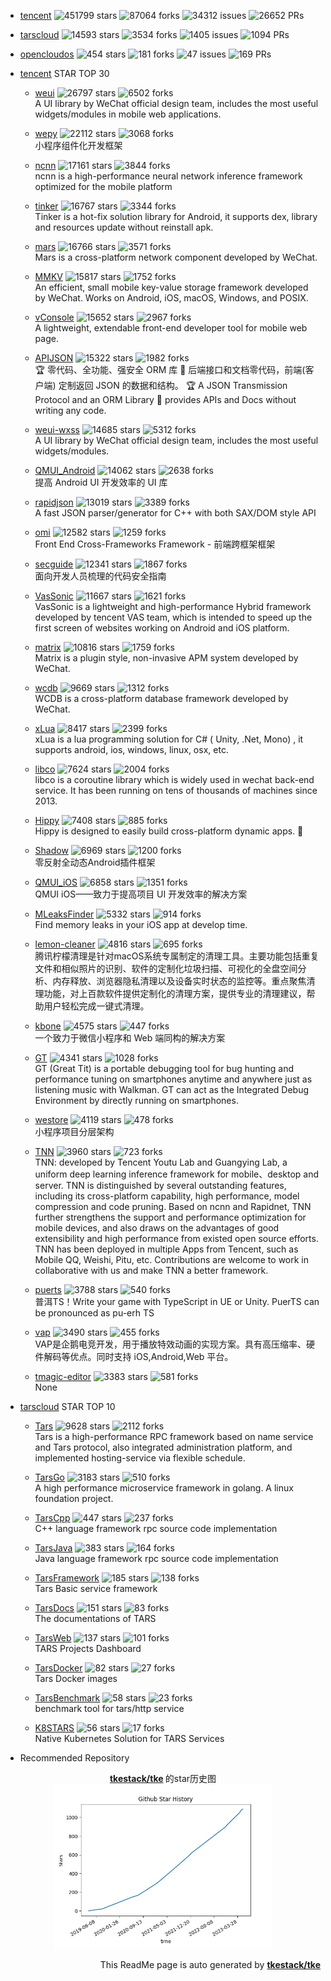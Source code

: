 
+ [tencent](https://github.com/tencent)
![451799 stars](https://img.shields.io/badge/Stars-451799-green)
![87064 forks](https://img.shields.io/badge/Forks-87064-green)
![34312 issues](https://img.shields.io/badge/Issues-34312-green)
![26652 PRs](https://img.shields.io/badge/PRs-26652-green)

+ [tarscloud](https://github.com/tarscloud)
![14593 stars](https://img.shields.io/badge/Stars-14593-green)
![3534 forks](https://img.shields.io/badge/Forks-3534-green)
![1405 issues](https://img.shields.io/badge/Issues-1405-green)
![1094 PRs](https://img.shields.io/badge/PRs-1094-green)

+ [opencloudos](https://github.com/opencloudos)
![454 stars](https://img.shields.io/badge/Stars-454-green)
![181 forks](https://img.shields.io/badge/Forks-181-green)
![47 issues](https://img.shields.io/badge/Issues-47-green)
![169 PRs](https://img.shields.io/badge/PRs-169-green)



+ [tencent](https://github.com/tencent) STAR TOP 30
    
    + [weui](https://github.com/tencent/weui) 
    ![26797 stars](https://img.shields.io/badge/Stars-26797-green)
    ![6502 forks](https://img.shields.io/badge/Forks-6502-green)  
    A UI library by WeChat official design team, includes the most useful widgets/modules in mobile web applications.
    
    + [wepy](https://github.com/tencent/wepy) 
    ![22112 stars](https://img.shields.io/badge/Stars-22112-green)
    ![3068 forks](https://img.shields.io/badge/Forks-3068-green)  
    小程序组件化开发框架
    
    + [ncnn](https://github.com/tencent/ncnn) 
    ![17161 stars](https://img.shields.io/badge/Stars-17161-green)
    ![3844 forks](https://img.shields.io/badge/Forks-3844-green)  
    ncnn is a high-performance neural network inference framework optimized for the mobile platform
    
    + [tinker](https://github.com/tencent/tinker) 
    ![16767 stars](https://img.shields.io/badge/Stars-16767-green)
    ![3344 forks](https://img.shields.io/badge/Forks-3344-green)  
    Tinker is a hot-fix solution library for Android, it supports dex, library and resources update without reinstall apk.
    
    + [mars](https://github.com/tencent/mars) 
    ![16766 stars](https://img.shields.io/badge/Stars-16766-green)
    ![3571 forks](https://img.shields.io/badge/Forks-3571-green)  
    Mars is a cross-platform network component  developed by WeChat.
    
    + [MMKV](https://github.com/tencent/MMKV) 
    ![15817 stars](https://img.shields.io/badge/Stars-15817-green)
    ![1752 forks](https://img.shields.io/badge/Forks-1752-green)  
    An efficient, small mobile key-value storage framework developed by WeChat. Works on Android, iOS, macOS, Windows, and POSIX.
    
    + [vConsole](https://github.com/tencent/vConsole) 
    ![15652 stars](https://img.shields.io/badge/Stars-15652-green)
    ![2967 forks](https://img.shields.io/badge/Forks-2967-green)  
    A lightweight, extendable front-end developer tool for mobile web page.
    
    + [APIJSON](https://github.com/tencent/APIJSON) 
    ![15322 stars](https://img.shields.io/badge/Stars-15322-green)
    ![1982 forks](https://img.shields.io/badge/Forks-1982-green)  
    🏆 零代码、全功能、强安全 ORM 库 🚀 后端接口和文档零代码，前端(客户端) 定制返回 JSON 的数据和结构。 🏆 A JSON Transmission Protocol and an ORM Library 🚀  provides APIs and Docs without writing any code.
    
    + [weui-wxss](https://github.com/tencent/weui-wxss) 
    ![14685 stars](https://img.shields.io/badge/Stars-14685-green)
    ![5312 forks](https://img.shields.io/badge/Forks-5312-green)  
    A UI library by WeChat official design team, includes the most useful widgets/modules.
    
    + [QMUI_Android](https://github.com/tencent/QMUI_Android) 
    ![14062 stars](https://img.shields.io/badge/Stars-14062-green)
    ![2638 forks](https://img.shields.io/badge/Forks-2638-green)  
    提高 Android UI 开发效率的 UI 库
    
    + [rapidjson](https://github.com/tencent/rapidjson) 
    ![13019 stars](https://img.shields.io/badge/Stars-13019-green)
    ![3389 forks](https://img.shields.io/badge/Forks-3389-green)  
    A fast JSON parser/generator for C++ with both SAX/DOM style API
    
    + [omi](https://github.com/tencent/omi) 
    ![12582 stars](https://img.shields.io/badge/Stars-12582-green)
    ![1259 forks](https://img.shields.io/badge/Forks-1259-green)  
     Front End Cross-Frameworks Framework - 前端跨框架框架
    
    + [secguide](https://github.com/tencent/secguide) 
    ![12341 stars](https://img.shields.io/badge/Stars-12341-green)
    ![1867 forks](https://img.shields.io/badge/Forks-1867-green)  
    面向开发人员梳理的代码安全指南
    
    + [VasSonic](https://github.com/tencent/VasSonic) 
    ![11667 stars](https://img.shields.io/badge/Stars-11667-green)
    ![1621 forks](https://img.shields.io/badge/Forks-1621-green)  
    VasSonic is a lightweight and high-performance Hybrid framework developed by tencent VAS team, which is intended to speed up the first screen of websites working on Android and iOS platform. 
    
    + [matrix](https://github.com/tencent/matrix) 
    ![10816 stars](https://img.shields.io/badge/Stars-10816-green)
    ![1759 forks](https://img.shields.io/badge/Forks-1759-green)  
    Matrix is a plugin style, non-invasive APM system developed by WeChat.
    
    + [wcdb](https://github.com/tencent/wcdb) 
    ![9669 stars](https://img.shields.io/badge/Stars-9669-green)
    ![1312 forks](https://img.shields.io/badge/Forks-1312-green)  
    WCDB is a cross-platform database framework developed by WeChat.
    
    + [xLua](https://github.com/tencent/xLua) 
    ![8417 stars](https://img.shields.io/badge/Stars-8417-green)
    ![2399 forks](https://img.shields.io/badge/Forks-2399-green)  
    xLua is a lua programming solution for  C# ( Unity, .Net, Mono) , it supports android, ios, windows, linux, osx, etc.
    
    + [libco](https://github.com/tencent/libco) 
    ![7624 stars](https://img.shields.io/badge/Stars-7624-green)
    ![2004 forks](https://img.shields.io/badge/Forks-2004-green)  
    libco is a coroutine library which is widely used in wechat  back-end service. It has been running on tens of thousands of machines since 2013.
    
    + [Hippy](https://github.com/tencent/Hippy) 
    ![7408 stars](https://img.shields.io/badge/Stars-7408-green)
    ![885 forks](https://img.shields.io/badge/Forks-885-green)  
    Hippy is designed to easily build cross-platform dynamic apps. 👏
    
    + [Shadow](https://github.com/tencent/Shadow) 
    ![6969 stars](https://img.shields.io/badge/Stars-6969-green)
    ![1200 forks](https://img.shields.io/badge/Forks-1200-green)  
    零反射全动态Android插件框架
    
    + [QMUI_iOS](https://github.com/tencent/QMUI_iOS) 
    ![6858 stars](https://img.shields.io/badge/Stars-6858-green)
    ![1351 forks](https://img.shields.io/badge/Forks-1351-green)  
    QMUI iOS——致力于提高项目 UI 开发效率的解决方案
    
    + [MLeaksFinder](https://github.com/tencent/MLeaksFinder) 
    ![5332 stars](https://img.shields.io/badge/Stars-5332-green)
    ![914 forks](https://img.shields.io/badge/Forks-914-green)  
    Find memory leaks in your iOS app at develop time.
    
    + [lemon-cleaner](https://github.com/tencent/lemon-cleaner) 
    ![4816 stars](https://img.shields.io/badge/Stars-4816-green)
    ![695 forks](https://img.shields.io/badge/Forks-695-green)  
    腾讯柠檬清理是针对macOS系统专属制定的清理工具。主要功能包括重复文件和相似照片的识别、软件的定制化垃圾扫描、可视化的全盘空间分析、内存释放、浏览器隐私清理以及设备实时状态的监控等。重点聚焦清理功能，对上百款软件提供定制化的清理方案，提供专业的清理建议，帮助用户轻松完成一键式清理。
    
    + [kbone](https://github.com/tencent/kbone) 
    ![4575 stars](https://img.shields.io/badge/Stars-4575-green)
    ![447 forks](https://img.shields.io/badge/Forks-447-green)  
    一个致力于微信小程序和 Web 端同构的解决方案
    
    + [GT](https://github.com/tencent/GT) 
    ![4341 stars](https://img.shields.io/badge/Stars-4341-green)
    ![1028 forks](https://img.shields.io/badge/Forks-1028-green)  
    GT (Great Tit) is a portable debugging tool for bug hunting and performance tuning on smartphones anytime and anywhere just as listening music with Walkman. GT can act as the Integrated Debug Environment by directly running on smartphones.
    
    + [westore](https://github.com/tencent/westore) 
    ![4119 stars](https://img.shields.io/badge/Stars-4119-green)
    ![478 forks](https://img.shields.io/badge/Forks-478-green)  
    小程序项目分层架构
    
    + [TNN](https://github.com/tencent/TNN) 
    ![3960 stars](https://img.shields.io/badge/Stars-3960-green)
    ![723 forks](https://img.shields.io/badge/Forks-723-green)  
    TNN: developed by Tencent Youtu Lab and Guangying Lab, a uniform deep learning inference framework for mobile、desktop and server. TNN is distinguished by several outstanding features, including its cross-platform capability, high performance, model compression and code pruning. Based on ncnn and Rapidnet, TNN further strengthens the support and performance optimization for mobile devices, and also draws on the advantages of good extensibility and high performance from existed open source efforts. TNN has been deployed in multiple Apps from Tencent, such as Mobile QQ, Weishi, Pitu, etc. Contributions are welcome to work in collaborative with us and make TNN a better framework. 
    
    + [puerts](https://github.com/tencent/puerts) 
    ![3788 stars](https://img.shields.io/badge/Stars-3788-green)
    ![540 forks](https://img.shields.io/badge/Forks-540-green)  
    普洱TS！Write your game with TypeScript in UE or Unity. PuerTS can be pronounced as pu-erh TS
    
    + [vap](https://github.com/tencent/vap) 
    ![3490 stars](https://img.shields.io/badge/Stars-3490-green)
    ![455 forks](https://img.shields.io/badge/Forks-455-green)  
    VAP是企鹅电竞开发，用于播放特效动画的实现方案。具有高压缩率、硬件解码等优点。同时支持 iOS,Android,Web 平台。
    
    + [tmagic-editor](https://github.com/tencent/tmagic-editor) 
    ![3383 stars](https://img.shields.io/badge/Stars-3383-green)
    ![581 forks](https://img.shields.io/badge/Forks-581-green)  
    None
    

+ [tarscloud](https://github.com/tarscloud) STAR TOP 10
    
    + [Tars](https://github.com/tarscloud/Tars) 
    ![9628 stars](https://img.shields.io/badge/Stars-9628-green)
    ![2112 forks](https://img.shields.io/badge/Forks-2112-green)  
    Tars is a high-performance RPC framework based on name service and Tars protocol, also integrated administration platform, and implemented hosting-service via flexible schedule.
    
    + [TarsGo](https://github.com/tarscloud/TarsGo) 
    ![3183 stars](https://img.shields.io/badge/Stars-3183-green)
    ![510 forks](https://img.shields.io/badge/Forks-510-green)  
    A  high performance microservice  framework  in golang. A linux foundation project.
    
    + [TarsCpp](https://github.com/tarscloud/TarsCpp) 
    ![447 stars](https://img.shields.io/badge/Stars-447-green)
    ![237 forks](https://img.shields.io/badge/Forks-237-green)  
    C++ language framework rpc source code implementation
    
    + [TarsJava](https://github.com/tarscloud/TarsJava) 
    ![383 stars](https://img.shields.io/badge/Stars-383-green)
    ![164 forks](https://img.shields.io/badge/Forks-164-green)  
    Java language framework rpc source code implementation
    
    + [TarsFramework](https://github.com/tarscloud/TarsFramework) 
    ![185 stars](https://img.shields.io/badge/Stars-185-green)
    ![138 forks](https://img.shields.io/badge/Forks-138-green)  
    Tars Basic service framework
    
    + [TarsDocs](https://github.com/tarscloud/TarsDocs) 
    ![151 stars](https://img.shields.io/badge/Stars-151-green)
    ![83 forks](https://img.shields.io/badge/Forks-83-green)  
    The documentations of TARS
    
    + [TarsWeb](https://github.com/tarscloud/TarsWeb) 
    ![137 stars](https://img.shields.io/badge/Stars-137-green)
    ![101 forks](https://img.shields.io/badge/Forks-101-green)  
    TARS Projects Dashboard
    
    + [TarsDocker](https://github.com/tarscloud/TarsDocker) 
    ![82 stars](https://img.shields.io/badge/Stars-82-green)
    ![27 forks](https://img.shields.io/badge/Forks-27-green)  
    Tars Docker  images
    
    + [TarsBenchmark](https://github.com/tarscloud/TarsBenchmark) 
    ![58 stars](https://img.shields.io/badge/Stars-58-green)
    ![23 forks](https://img.shields.io/badge/Forks-23-green)  
    benchmark tool for tars/http service
    
    + [K8STARS](https://github.com/tarscloud/K8STARS) 
    ![56 stars](https://img.shields.io/badge/Stars-56-green)
    ![17 forks](https://img.shields.io/badge/Forks-17-green)  
    Native Kubernetes  Solution for TARS Services
    


+ Recommended Repository  
<p align="center">
      <strong>
        <a href="https://github.com/tkestack/tke" target="_blank">tkestack/tke</a>
      </strong>  的star历史图
  <br>
  <img src="https://raw.githubusercontent.com/ButterAndButterfly/GithubTools/master/data/stars_history.jpg" width="350px"></img>    
</p>

<p align="right">
      This ReadMe page is auto generated by 
      <strong>
        <a href="https://github.com/tkestack/tke" target="_blank">tkestack/tke</a><br>
      </strong>   
</p>